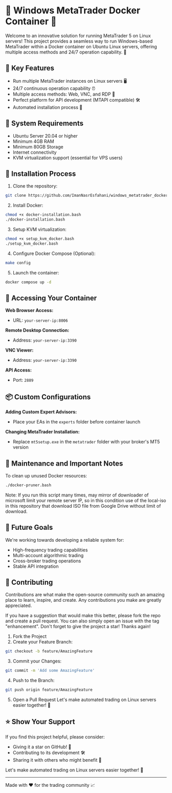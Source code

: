# 🚀 Windows MetaTrader Docker Container 🎯

Welcome to an innovative solution for running MetaTrader 5 on Linux servers! This project provides a seamless way to run Windows-based MetaTrader within a Docker container on Ubuntu Linux servers, offering multiple access methods and 24/7 operation capability. 🌟


## 🎯 Key Features

- Run multiple MetaTrader instances on Linux servers 🖥️
- 24/7 continuous operation capability ⏰
- Multiple access methods: Web, VNC, and RDP 🔗
- Perfect platform for API development (MTAPI compatible) 🛠️
- Automated installation process 🤖


## 🔧 System Requirements

- Ubuntu Server 20.04 or higher
- Minimum 4GB RAM
- Minimum 80GB Storage
- Internet connectivity
- KVM virtualization support (essential for VPS users)


## 🚀 Installation Process

1. Clone the repository:
```bash
git clone https://github.com/ImanNasrEsfahani/windows_metatrader_docker
```

2. Install Docker:
```bash
chmod +x docker-installation.bash
./docker-installation.bash
```

3. Setup KVM virtualization:
```bash
chmod +x setup_kvm_docker.bash
./setup_kvm_docker.bash
```

4. Configure Docker Compose (Optional):
```bash
make config
```

5. Launch the container:
```bash
docker compose up -d
```


## 🔌 Accessing Your Container

**Web Browser Access:**
- URL: `your-server-ip:8006`

**Remote Desktop Connection:**
- Address: `your-server-ip:3390`

**VNC Viewer:**
- Address: `your-server-ip:3390`

**API Access:**
- Port: `2889`


## 📦 Custom Configurations

**Adding Custom Expert Advisors:**
- Place your EAs in the `experts` folder before container launch

**Changing MetaTrader Installation:**
- Replace `mt5setup.exe` in the `metatrader` folder with your broker's MT5 version


## 🧹 Maintenance and Important Notes

To clean up unused Docker resources:
```bash
./docker-pruner.bash
```
Note: If you run this script many times, may mirror of downloader of microsoft limit your remote server IP, so in this condition use of the local-iso in this repository that download ISO file from Google Drive without limit of download.


## 🎯 Future Goals

We're working towards developing a reliable system for:
- High-frequency trading capabilities
- Multi-account algorithmic trading
- Cross-broker trading operations
- Stable API integration


## 🤝 Contributing

Contributions are what make the open-source community such an amazing place to learn, inspire, and create. Any contributions you make are greatly appreciated.

If you have a suggestion that would make this better, please fork the repo and create a pull request. You can also simply open an issue with the tag "enhancement". Don't forget to give the project a star! Thanks again!

1. Fork the Project
2. Create your Feature Branch:
```bash
git checkout -b feature/AmazingFeature
```
3. Commit your Changes:
```bash
git commit -m 'Add some AmazingFeature'
```
4. Push to the Branch:
```bash
git push origin feature/AmazingFeature
```
5. Open a Pull Request
Let's make automated trading on Linux servers easier together! 🚀


## ⭐ Show Your Support

If you find this project helpful, please consider:
- Giving it a star on GitHub! 🌟
- Contributing to its development 🛠️
- Sharing it with others who might benefit 🔄

Let's make automated trading on Linux servers easier together! 🚀

---
Made with ❤️ for the trading community 📈
